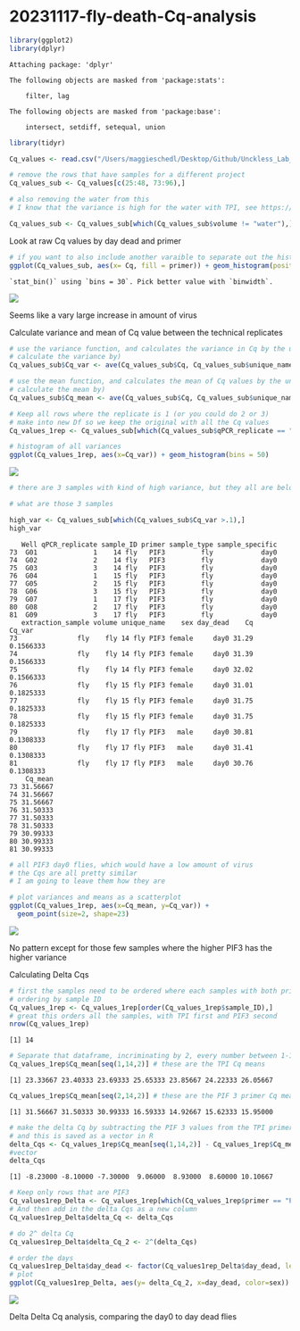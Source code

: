 # 20231117-fly-death-Cq-analysis

``` r
library(ggplot2)
library(dplyr)
```


    Attaching package: 'dplyr'

    The following objects are masked from 'package:stats':

        filter, lag

    The following objects are masked from 'package:base':

        intersect, setdiff, setequal, union

``` r
library(tidyr)
```

``` r
Cq_values <- read.csv("/Users/maggieschedl/Desktop/Github/Unckless_Lab_Resources/qPCR_analysis/20231117-fly-extract-analysis/20231117-qPCR-sheet.csv")

# remove the rows that have samples for a different project 
Cq_values_sub <- Cq_values[c(25:48, 73:96),]

# also removing the water from this
# I know that the variance is high for the water with TPI, see https://github.com/meschedl/Unckless_Lab_Resources/blob/main/qPCR_analysis/20231117-hirt-extract-analysis/20231117-qPCR-hirt-extract-analysis.md

Cq_values_sub <- Cq_values_sub[which(Cq_values_sub$volume != "water"),]
```

Look at raw Cq values by day dead and primer

``` r
# if you want to also include another varaible to separate out the histogram by, you can include a facet 
ggplot(Cq_values_sub, aes(x= Cq, fill = primer)) + geom_histogram(position = "dodge") + facet_grid(~day_dead) 
```

    `stat_bin()` using `bins = 30`. Pick better value with `binwidth`.

![](20231117-fly-dead-Cq-analaysis_files/figure-commonmark/unnamed-chunk-3-1.png)

Seems like a vary large increase in amount of virus

Calculate variance and mean of Cq value between the technical replicates

``` r
# use the variance function, and calculates the variance in Cq by the unique.name (each sample/primer has 3 Cq values to 
# calculate the variance by)
Cq_values_sub$Cq_var <- ave(Cq_values_sub$Cq, Cq_values_sub$unique_name, FUN=var)

# use the mean function, and calculates the mean of Cq values by the unique.name (each sample/primer has 3 Cq values to 
# calculate the mean by)
Cq_values_sub$Cq_mean <- ave(Cq_values_sub$Cq, Cq_values_sub$unique_name, FUN=mean)

# Keep all rows where the replicate is 1 (or you could do 2 or 3)
# make into new Df so we keep the original with all the Cq values
Cq_values_1rep <- Cq_values_sub[which(Cq_values_sub$qPCR_replicate == "1"),]

# histogram of all variances
ggplot(Cq_values_1rep, aes(x=Cq_var)) + geom_histogram(bins = 50)
```

![](20231117-fly-dead-Cq-analaysis_files/figure-commonmark/unnamed-chunk-4-1.png)

``` r
# there are 3 samples with kind of high variance, but they all are below 1 which is good 

# what are those 3 samples 

high_var <- Cq_values_sub[which(Cq_values_sub$Cq_var >.1),]
high_var
```

       Well qPCR_replicate sample_ID primer sample_type sample_specific
    73  G01              1    14 fly   PIF3         fly            day0
    74  G02              2    14 fly   PIF3         fly            day0
    75  G03              3    14 fly   PIF3         fly            day0
    76  G04              1    15 fly   PIF3         fly            day0
    77  G05              2    15 fly   PIF3         fly            day0
    78  G06              3    15 fly   PIF3         fly            day0
    79  G07              1    17 fly   PIF3         fly            day0
    80  G08              2    17 fly   PIF3         fly            day0
    81  G09              3    17 fly   PIF3         fly            day0
       extraction_sample volume unique_name    sex day_dead    Cq    Cq_var
    73               fly    fly 14 fly PIF3 female     day0 31.29 0.1566333
    74               fly    fly 14 fly PIF3 female     day0 31.39 0.1566333
    75               fly    fly 14 fly PIF3 female     day0 32.02 0.1566333
    76               fly    fly 15 fly PIF3 female     day0 31.01 0.1825333
    77               fly    fly 15 fly PIF3 female     day0 31.75 0.1825333
    78               fly    fly 15 fly PIF3 female     day0 31.75 0.1825333
    79               fly    fly 17 fly PIF3   male     day0 30.81 0.1308333
    80               fly    fly 17 fly PIF3   male     day0 31.41 0.1308333
    81               fly    fly 17 fly PIF3   male     day0 30.76 0.1308333
        Cq_mean
    73 31.56667
    74 31.56667
    75 31.56667
    76 31.50333
    77 31.50333
    78 31.50333
    79 30.99333
    80 30.99333
    81 30.99333

``` r
# all PIF3 day0 flies, which would have a low amount of virus 
# the Cqs are all pretty similar 
# I am going to leave them how they are 

# plot variances and means as a scatterplot 
ggplot(Cq_values_1rep, aes(x=Cq_mean, y=Cq_var)) +
  geom_point(size=2, shape=23)
```

![](20231117-fly-dead-Cq-analaysis_files/figure-commonmark/unnamed-chunk-4-2.png)

No pattern except for those few samples where the higher PIF3 has the
higher variance

Calculating Delta Cqs

``` r
# first the samples need to be ordered where each samples with both primers is one after the other 
# ordering by sample ID 
Cq_values_1rep <- Cq_values_1rep[order(Cq_values_1rep$sample_ID),]
# great this orders all the samples, with TPI first and PIF3 second 
nrow(Cq_values_1rep)
```

    [1] 14

``` r
# Separate that dataframe, incriminating by 2, every number between 1-14 (number of rows in dataframe)
Cq_values_1rep$Cq_mean[seq(1,14,2)] # these are the TPI Cq means 
```

    [1] 23.33667 23.40333 23.69333 25.65333 23.85667 24.22333 26.05667

``` r
Cq_values_1rep$Cq_mean[seq(2,14,2)] # these are the PIF 3 primer Cq means 
```

    [1] 31.56667 31.50333 30.99333 16.59333 14.92667 15.62333 15.95000

``` r
# make the delta Cq by subtracting the PIF 3 values from the TPI primer values
# and this is saved as a vector in R 
delta_Cqs <- Cq_values_1rep$Cq_mean[seq(1,14,2)] - Cq_values_1rep$Cq_mean[seq(2,14,2)]
#vector
delta_Cqs
```

    [1] -8.23000 -8.10000 -7.30000  9.06000  8.93000  8.60000 10.10667

``` r
# Keep only rows that are PIF3
Cq_values1rep_Delta <- Cq_values_1rep[which(Cq_values_1rep$primer == "PIF3"),]
# And then add in the delta Cqs as a new column
Cq_values1rep_Delta$delta_Cq <- delta_Cqs

# do 2^ delta Cq
Cq_values1rep_Delta$delta_Cq_2 <- 2^(delta_Cqs)

# order the days 
Cq_values1rep_Delta$day_dead <- factor(Cq_values1rep_Delta$day_dead, levels=c("day0", "day9", "day10", "day12"))
# plot 
ggplot(Cq_values1rep_Delta, aes(y= delta_Cq_2, x=day_dead, color=sex)) + geom_boxplot()  + theme_linedraw() + geom_point(position="jitter", size=3) 
```

![](20231117-fly-dead-Cq-analaysis_files/figure-commonmark/unnamed-chunk-5-1.png)

Delta Delta Cq analysis, comparing the day0 to day dead flies
